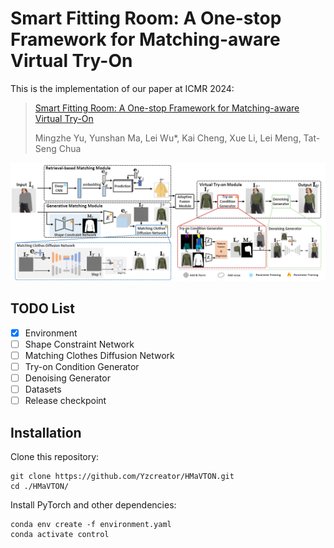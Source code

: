 # Smart Fitting Room: A One-stop Framework for Matching-aware Virtual Try-On
This is the implementation of our paper at ICMR 2024:
> [Smart Fitting Room: A One-stop Framework for Matching-aware Virtual Try-On](https://arxiv.org/abs/2401.16825)
> 
> Mingzhe Yu, Yunshan Ma, Lei Wu*, Kai Cheng, Xue Li, Lei Meng, Tat-Seng Chua

![Model for this project](figures/model.png)

## TODO List
- [x] Environment
- [ ] Shape Constraint Network
- [ ] Matching Clothes Diffusion Network
- [ ] Try-on Condition Generator
- [ ] Denoising Generator
- [ ] Datasets
- [ ] Release checkpoint

## Installation
Clone this repository:
```
git clone https://github.com/Yzcreator/HMaVTON.git
cd ./HMaVTON/
```
Install PyTorch and other dependencies:
```
conda env create -f environment.yaml
conda activate control
```




